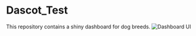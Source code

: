 # Dascot_Test
This repository contains a shiny dashboard for dog breeds.
![Dashboard UI](F:\class\Dascot_Test\UI.png)